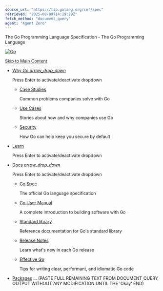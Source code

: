 ```yaml
---
source_url: "https://tip.golang.org/ref/spec"
retrieved: "2025-08-09T14:19:29Z"
fetch_method: "document_query"
agent: "Agent Zero"
---
```

The Go Programming Language Specification - The Go Programming Language

[![Go](/images/go-logo-white.svg)](/)

[Skip to Main Content](#main-content)

* [Why Go *arrow_drop_down*](#)

  Press Enter to activate/deactivate dropdown

  + [Case Studies](/solutions/case-studies)

    Common problems companies solve with Go
  + [Use Cases](/solutions/use-cases)

    Stories about how and why companies use Go
  + [Security](/security/)

    How Go can help keep you secure by default
* [Learn](/learn/)

  Press Enter to activate/deactivate dropdown
* [Docs *arrow_drop_down*](#)

  Press Enter to activate/deactivate dropdown

  + [Go Spec](/ref/spec)

    The official Go language specification
  + [Go User Manual](/doc)

    A complete introduction to building software with Go
  + [Standard library](https://pkg.go.dev/std)

    Reference documentation for Go's standard library
  + [Release Notes](/doc/devel/release)

    Learn what's new in each Go release
  + [Effective Go](/doc/effective_go)

    Tips for writing clear, performant, and idiomatic Go code
* [Packages](https://pkg.go.dev)
... (PASTE FULL REMAINING TEXT FROM DOCUMENT_QUERY OUTPUT WITHOUT ANY MODIFICATION UNTIL THE 'Okay' END)
